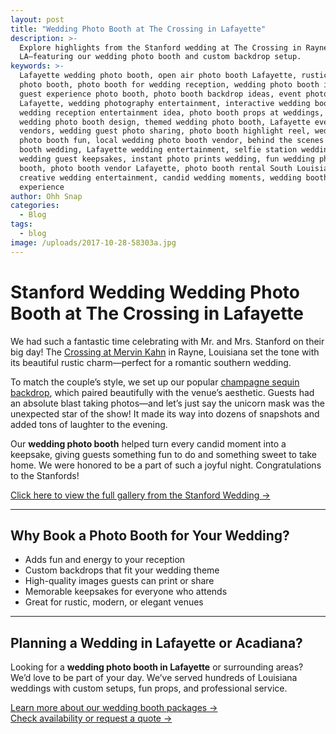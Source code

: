 ```yaml
---
layout: post
title: "Wedding Photo Booth at The Crossing in Lafayette"
description: >-
  Explore highlights from the Stanford wedding at The Crossing in Rayne,
  LA—featuring our wedding photo booth and custom backdrop setup.
keywords: >-
  Lafayette wedding photo booth, open air photo booth Lafayette, rustic wedding
  photo booth, photo booth for wedding reception, wedding photo booth ideas,
  guest experience photo booth, photo booth backdrop ideas, event photo booth
  Lafayette, wedding photography entertainment, interactive wedding booth,
  wedding reception entertainment idea, photo booth props at weddings, custom
  wedding photo booth design, themed wedding photo booth, Lafayette event
  vendors, wedding guest photo sharing, photo booth highlight reel, wedding day
  photo booth fun, local wedding photo booth vendor, behind the scenes photo
  booth wedding, Lafayette wedding entertainment, selfie station wedding,
  wedding guest keepsakes, instant photo prints wedding, fun wedding photo
  booth, photo booth vendor Lafayette, photo booth rental South Louisiana,
  creative wedding entertainment, candid wedding moments, wedding booth
  experience
author: Ohh Snap
categories:
  - Blog
tags:
  - blog
image: /uploads/2017-10-28-58303a.jpg
---
```

# Stanford Wedding Wedding Photo Booth at The Crossing in Lafayette

We had such a fantastic time celebrating with Mr. and Mrs. Stanford on their big day! The <a href="https://thecrossingmk.com/" :target="_blank" rel="noopener">Crossing at Mervin Kahn</a> in Rayne, Louisiana set the tone with its beautiful rustic charm—perfect for a romantic southern wedding.

To match the couple’s style, we set up our popular [champagne sequin backdrop](https://ohhsnapbooth.com/lafayette-backdrop-rentals "Lafayette Backdrops"), which paired beautifully with the venue’s aesthetic. Guests had an absolute blast taking photos—and let’s just say the unicorn mask was the unexpected star of the show! It made its way into dozens of snapshots and added tons of laughter to the evening.

Our **wedding photo booth** helped turn every candid moment into a keepsake, giving guests something fun to do and something sweet to take home. We were honored to be a part of such a joyful night. Congratulations to the Stanfords!

<a href="https://gallery.ohhsnapbooth.com/?q=stanford" :target="_blank" rel="noopener">Click here to view the full gallery from the Stanford Wedding →</a>

---

## Why Book a Photo Booth for Your Wedding?

* Adds fun and energy to your reception
* Custom backdrops that fit your wedding theme
* High-quality images guests can print or share
* Memorable keepsakes for everyone who attends
* Great for rustic, modern, or elegant venues

---

## Planning a Wedding in Lafayette or Acadiana?

Looking for a **wedding photo booth in Lafayette** or surrounding areas? We’d love to be part of your day. We’ve served hundreds of Louisiana weddings with custom setups, fun props, and professional service.

[Learn more about our wedding booth packages →](/wedding-photo-booth-lafayette)<br> [Check availability or request a quote →](/contact-ohh-snap-photobooth)
